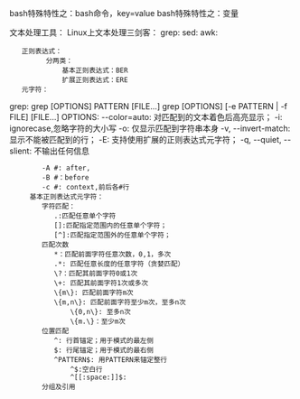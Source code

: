 bash特殊特性之：bash命令，key=value
bash特殊特性之：变量

文本处理工具：
   Linux上文本处理三剑客：
       grep: 
       sed:
       awk:
       
       正则表达式：
             分两类：
                 基本正则表达式：BER
                 扩展正则表达式：ERE
       元字符：  
grep:
    grep [OPTIONS] PATTERN [FILE...]
    grep [OPTIONS] [-e PATTERN | -f FILE] [FILE...]
         OPTIONS:
            --color=auto: 对匹配到的文本着色后高亮显示；
            -i: ignorecase,忽略字符的大小写
            -o: 仅显示匹配到字符串本身
            -v, --invert-match: 显示不能被匹配到的行；
            -E: 支持使用扩展的正则表达式元字符；
            -q, --quiet, --slient: 不输出任何信息
            
            -A #: after,
            -B #：before
            -c #: context,前后各#行
         基本正则表达式元字符：
            字符匹配：
               .:匹配任意单个字符
               []:匹配指定范围内的任意单个字符；
               [^]:匹配指定范围外的任意单个字符；
            匹配次数
               *：匹配前面字符任意次数，0,1，多次
               .*: 匹配任意长度的任意字符（贪婪匹配）
               \?：匹配其前面字符0或1次
               \+: 匹配其前面字符1次或多次
               \{m\}: 匹配前面字符m次
               \{m,n\}: 匹配前面字符至少m次，至多n次
                   \{0,n\}: 至多n次
                   \{m.\}：至少m次
            位置匹配
               ^: 行首锚定；用于模式的最左侧
               $: 行尾锚定；用于模式的最右侧
               ^PATTERN$: 用PATTERN来锚定整行
                   ^$:空白行
                   ^[[:space:]]$: 
            分组及引用
